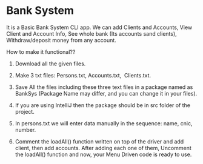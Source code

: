 # Bank System
It is a Basic Bank System CLI app.
We can add Clients and Accounts,
View Client and Account Info,
See whole bank (Its accounts sand clients),
Withdraw/deposit money from any account.

How to make it functional??
1) Download all the given files.

3) Make 3 txt files:   Persons.txt,  Accounts.txt,  Clients.txt.

3) Save All the files including these three text files in a package named as BankSys (Package Name may differ, and you can change it in your files).

5) If you are using IntelliJ then the package should be in src folder of the project.

7) In persons.txt we will enter data manually in the sequence: name, cnic, number.

9) Comment the loadAll() function written on top of the driver and add client, then add accounts. After adding each one of them, Uncomment the loadAll() function and now, your Menu Driven code is ready to use.

